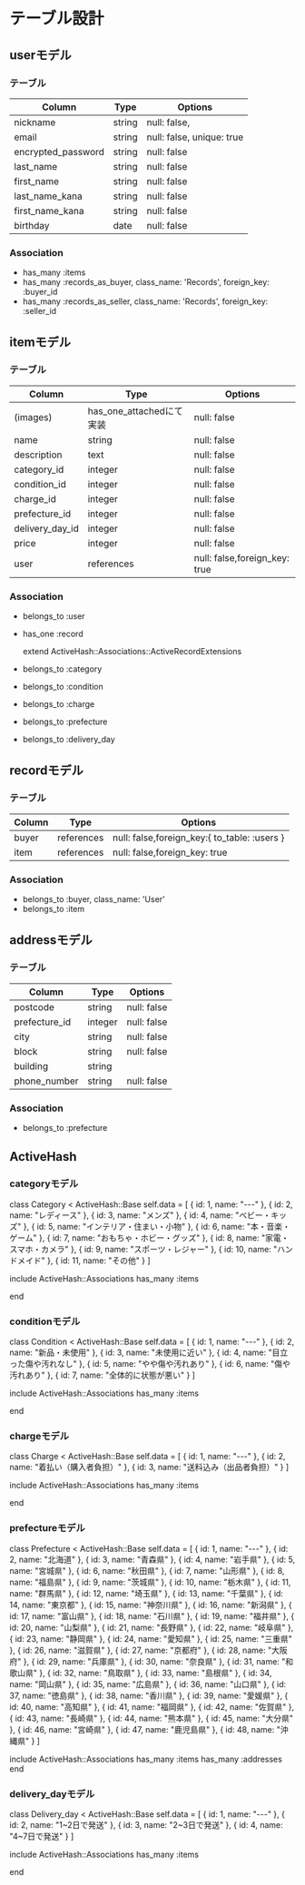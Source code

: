 # テーブル設計
## userモデル
### テーブル
| Column             | Type   | Options                   |
| ------------------ | ------ | ------------------------- |
| nickname           | string | null: false,              |
| email              | string | null: false, unique: true |
| encrypted_password | string | null: false               |
| last_name          | string | null: false               |
| first_name         | string | null: false               |
| last_name_kana     | string | null: false               |
| first_name_kana    | string | null: false               |
| birthday           | date   | null: false               |

### Association
- has_many :items
- has_many :records_as_buyer, class_name: 'Records', foreign_key: :buyer_id
- has_many :records_as_seller, class_name: 'Records', foreign_key: :seller_id

## itemモデル
### テーブル
| Column          | Type                    | Options                       |
| --------------- | ----------------------- | ----------------------------- |
| (images)        | has_one_attachedにて実装 | null: false                   |
| name            | string                  | null: false                   |
| description     | text                    | null: false                   |
| category_id     | integer                 | null: false                   |
| condition_id    | integer                 | null: false                   |
| charge_id       | integer                 | null: false                   |
| prefecture_id   | integer                 | null: false                   |
| delivery_day_id | integer                 | null: false                   |
| price           | integer                 | null: false                   |
| user            | references              | null: false,foreign_key: true |

### Association
- belongs_to :user
- has_one    :record

  extend ActiveHash::Associations::ActiveRecordExtensions
- belongs_to :category
- belongs_to :condition
- belongs_to :charge
- belongs_to :prefecture
- belongs_to :delivery_day

## recordモデル
### テーブル
| Column  | Type       | Options                                      |
| ------- | ---------- | -------------------------------------------- |
| buyer   | references | null: false,foreign_key:{ to_table: :users } |
| item    | references | null: false,foreign_key: true                |

### Association
- belongs_to :buyer, class_name: 'User'
- belongs_to :item

## addressモデル
### テーブル
| Column        | Type    | Options     |
| ------------- | ------- | ------------|
| postcode      | string  | null: false |
| prefecture_id | integer | null: false |
| city          | string  | null: false |
| block         | string  | null: false |
| building      | string  |             |
| phone_number  | string  | null: false |

### Association
- belongs_to :prefecture

## ActiveHash
### categoryモデル
class Category < ActiveHash::Base
 self.data = [
   { id: 1, name: "---" },
   { id: 2, name: "レディース" },
   { id: 3, name: "メンズ" },
   { id: 4, name: "ベビー・キッズ" },
   { id: 5, name: "インテリア・住まい・小物" },
   { id: 6, name: "本・音楽・ゲーム" },
   { id: 7, name: "おもちゃ・ホビー・グッズ" },
   { id: 8, name: "家電・スマホ・カメラ" },
   { id: 9, name: "スポーツ・レジャー" },
   { id: 10, name: "ハンドメイド" },
   { id: 11, name: "その他" }
 ]

  include ActiveHash::Associations
  has_many :items

 end

 ### conditionモデル
class Condition < ActiveHash::Base
 self.data = [
   { id: 1, name: "---" },
   { id: 2, name: "新品・未使用" },
   { id: 3, name: "未使用に近い" },
   { id: 4, name: "目立った傷や汚れなし" },
   { id: 5, name: "やや傷や汚れあり" },
   { id: 6, name: "傷や汚れあり" },
   { id: 7, name: "全体的に状態が悪い" }
 ]

  include ActiveHash::Associations
  has_many :items

 end

 ### chargeモデル
class Charge < ActiveHash::Base
 self.data = [
   { id: 1, name: "---" },
   { id: 2, name: "着払い（購入者負担）" },
   { id: 3, name: "送料込み（出品者負担）" }
 ]

  include ActiveHash::Associations
  has_many :items

 end

  ### prefectureモデル
class Prefecture < ActiveHash::Base
 self.data = [
   { id: 1, name: "---" },
   { id: 2, name: "北海道" },
   { id: 3, name: "青森県" },
   { id: 4, name: "岩手県" },
   { id: 5, name: "宮城県" },
   { id: 6, name: "秋田県" },
   { id: 7, name: "山形県" },
   { id: 8, name: "福島県" },
   { id: 9, name: "茨城県" },
   { id: 10, name: "栃木県" },
   { id: 11, name: "群馬県" },
   { id: 12, name: "埼玉県" },
   { id: 13, name: "千葉県" },
   { id: 14, name: "東京都" },
   { id: 15, name: "神奈川県" },
   { id: 16, name: "新潟県" },
   { id: 17, name: "富山県" },
   { id: 18, name: "石川県" },
   { id: 19, name: "福井県" },
   { id: 20, name: "山梨県" },
   { id: 21, name: "長野県" },
   { id: 22, name: "岐阜県" },
   { id: 23, name: "静岡県" },
   { id: 24, name: "愛知県" },
   { id: 25, name: "三重県" },
   { id: 26, name: "滋賀県" },
   { id: 27, name: "京都府" },
   { id: 28, name: "大阪府" },
   { id: 29, name: "兵庫県" },
   { id: 30, name: "奈良県" },
   { id: 31, name: "和歌山県" },
   { id: 32, name: "鳥取県" },
   { id: 33, name: "島根県" },
   { id: 34, name: "岡山県" },
   { id: 35, name: "広島県" },
   { id: 36, name: "山口県" },
   { id: 37, name: "徳島県" },
   { id: 38, name: "香川県" },
   { id: 39, name: "愛媛県" },
   { id: 40, name: "高知県" },
   { id: 41, name: "福岡県" },
   { id: 42, name: "佐賀県" },
   { id: 43, name: "長崎県" },
   { id: 44, name: "熊本県" },
   { id: 45, name: "大分県" },
   { id: 46, name: "宮崎県" },
   { id: 47, name: "鹿児島県" },
   { id: 48, name: "沖縄県" }
 ]

  include ActiveHash::Associations
  has_many :items
  has_many :addresses
 end

 ### delivery_dayモデル
class Delivery_day < ActiveHash::Base
 self.data = [
   { id: 1, name: "---" },
   { id: 2, name: "1~2日で発送" },
   { id: 3, name: "2~3日で発送" },
   { id: 4, name: "4~7日で発送" }
 ]

  include ActiveHash::Associations
  has_many :items

 end